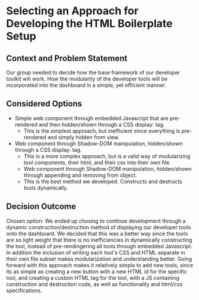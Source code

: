 # Selecting an Approach for Developing the HTML Boilerplate Setup

## Context and Problem Statement

Our group needed to decide how the base framework of our developer toolkit will work. How the modularity of the developer tools will be incorporated into the dashboard in a simple, yet efficient manner. 

## Considered Options

* Simple web component through embedded Javascript that are pre-rendered and then hidden/shown through a CSS display: tag.
  - This is the simplest approach, but inefficient since everything is pre-rendered and simply hidden from view.
* Web component through Shadow-DOM manipulation, hidden/shown through a CSS display: tag.
  - This is a more complex approach, but is a valid way of modularizing tool components, their html, and their css into their own file.
  * Web component through Shadow-DOM manipulation, hidden/shown through appending and removing from object.
  - This is the best method we developed. Constructs and destructs tools dynamically.

## Decision Outcome

Chosen option: We ended up chosing to continue development through a dynamic construction/destruction method of displaying our developer tools onto the dashboard. We decided that this was a better way since the tools are so light weight that there is no inefficiencies in dynamically constructing the tool, instead of pre-rendingering all tools through embedded Javascript. In addition the inclusion of writing each tool's CSS and HTML separate in their own file subset makes modularization and understanding better. Going forward with this approach makes it relatively simple to add new tools, since its as simple as creating a new button with a new HTML id for the specific tool, and creating a custom HTML tag for the tool, with a JS containing construction and destruction code, as well as functionality and html/css specifications.
